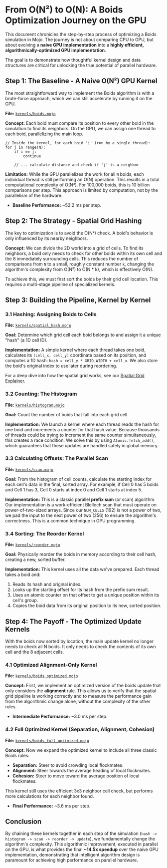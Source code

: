 # From O(N²) to O(N): A Boids Optimization Journey on the GPU

This document chronicles the step-by-step process of optimizing a Boids simulation in Mojo. The journey is not about comparing CPU to GPU, but about evolving a **naive GPU implementation** into a **highly efficient, algorithmically-optimized GPU implementation**.

The goal is to demonstrate how thoughtful kernel design and data structures are critical for unlocking the true potential of parallel hardware.

## Step 1: The Baseline - A Naive O(N²) GPU Kernel

The most straightforward way to implement the Boids algorithm is with a brute-force approach, which we can still accelerate by running it on the GPU.

**File:** [`kernels/boids.mojo`](./kernels/boids.mojo)

**Concept:** Each boid must compare its position to every other boid in the simulation to find its neighbors. On the GPU, we can assign one thread to each boid, parallelizing the main loop.

```mojo
// Inside the kernel, for each boid 'i' (run by a single thread):
for j in range(N):
    if i == j:
        continue
    
    // ... calculate distance and check if 'j' is a neighbor
```

**Limitation:** While the GPU parallelizes the work for all `N` boids, each individual thread is still performing an O(N) operation. This results in a total computational complexity of O(N²). For 100,000 boids, this is 10 billion comparisons per step. This approach is limited by computation, not by the parallelism of the hardware.

*   **Baseline Performance:** ~52.2 ms per step.

## Step 2: The Strategy - Spatial Grid Hashing

The key to optimization is to avoid the O(N²) check. A boid's behavior is only influenced by its nearby neighbors.

**Concept:** We can divide the 2D world into a grid of cells. To find its neighbors, a boid only needs to check for other boids within its own cell and the 8 immediately surrounding cells. This reduces the number of comparisons from `N` to a small, roughly constant number `k`, changing the algorithm's complexity from O(N²) to O(N * k), which is effectively O(N).

To achieve this, we must first sort the boids by their grid cell location. This requires a multi-stage pipeline of specialized kernels.

## Step 3: Building the Pipeline, Kernel by Kernel

### 3.1 Hashing: Assigning Boids to Cells

**File:** [`kernels/spatial_hash.mojo`](./kernels/spatial_hash.mojo)

**Goal:** Determine which grid cell each boid belongs to and assign it a unique "hash" (a 1D cell ID).

**Implementation:** A simple kernel where each thread takes one boid, calculates its `(cell_x, cell_y)` coordinate based on its position, and computes a 1D hash: `hash = cell_y * GRID_WIDTH + cell_x`. We also store the boid's original index to use later during reordering.

For a deep dive into how the spatial grid works, see our [Spatial Grid Explainer](./SPATIAL_GRID_EXPLAINER.md).

### 3.2 Counting: The Histogram

**File:** [`kernels/histogram.mojo`](./kernels/histogram.mojo)

**Goal:** Count the number of boids that fall into each grid cell.

**Implementation:** We launch a kernel where each thread reads the hash for one boid and increments a counter for that hash value. Because thousands of threads could be trying to increment the same counter simultaneously, this creates a race condition. We solve this by using `Atomic.fetch_add()`, which guarantees that these updates are handled safely in global memory.

### 3.3 Calculating Offsets: The Parallel Scan

**File:** [`kernels/scan.mojo`](./kernels/scan.mojo)

**Goal:** From the histogram of cell counts, calculate the starting index for each cell's data in the final, sorted array. For example, if Cell 0 has 5 boids and Cell 1 has 3, Cell 0 starts at index 0 and Cell 1 starts at index 5.

**Implementation:** This is a classic parallel **prefix sum** (or scan) algorithm. Our implementation is a work-efficient Blelloch scan that must operate on power-of-two-sized arrays. Since our `NUM_CELLS` (192) is not a power of two, we pad the input to the next power of two (256) to ensure the algorithm's correctness. This is a common technique in GPU programming.

### 3.4 Sorting: The Reorder Kernel

**File:** [`kernels/reorder.mojo`](./kernels/reorder.mojo)

**Goal:** Physically reorder the boids in memory according to their cell hash, creating a new, sorted buffer.

**Implementation:** This kernel uses all the data we've prepared. Each thread takes a boid and:
1.  Reads its hash and original index.
2.  Looks up the starting offset for its hash from the prefix sum result.
3.  Uses an atomic counter on that offset to get a unique position within its cell's group.
4.  Copies the boid data from its original position to its new, sorted position.

## Step 4: The Payoff - The Optimized Update Kernels

With the boids now sorted by location, the main update kernel no longer needs to check all N boids. It only needs to check the contents of its own cell and the 8 adjacent cells.

### 4.1 Optimized Alignment-Only Kernel

**File:** [`kernels/boids_optimized.mojo`](./kernels/boids_optimized.mojo)

**Concept:** First, we implement an optimized version of the boids update that only considers the **alignment** rule. This allows us to verify that the spatial grid pipeline is working correctly and to measure the performance gain from the algorithmic change alone, without the complexity of the other rules.

*   **Intermediate Performance:** ~3.0 ms per step.

### 4.2 Full Optimized Kernel (Separation, Alignment, Cohesion)

**File:** [`kernels/boids_full_optimized.mojo`](./kernels/boids_full_optimized.mojo)

**Concept:** Now we expand the optimized kernel to include all three classic Boids rules:
*   **Separation:** Steer to avoid crowding local flockmates.
*   **Alignment:** Steer towards the average heading of local flockmates.
*   **Cohesion:** Steer to move toward the average position of local flockmates.

This kernel still uses the efficient 3x3 neighbor cell check, but performs more calculations for each neighbor found.

*   **Final Performance:** ~3.6 ms per step.

## Conclusion

By chaining these kernels together in each step of the simulation (`hash -> histogram -> scan -> reorder -> update`), we fundamentally change the algorithm's complexity. This algorithmic improvement, executed in parallel on the GPU, is what provides the final **~14.5x speedup** over the naive GPU implementation, demonstrating that intelligent algorithm design is paramount for achieving high performance on parallel hardware.